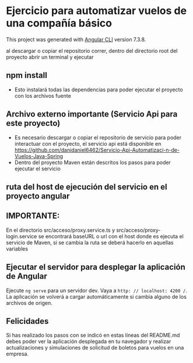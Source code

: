 # Ejercicio para automatizar vuelos de una compañía básico

This project was generated with [Angular CLI](https://github.com/angular/angular-cli) version 7.3.8.

al descargar o copiar el repositorio correr, dentro del directorio root del proyecto abrir un terminal y ejecutar
## npm install
- Esto instalará todas las dependencias para poder ejecutar el proyecto con los archivos fuente

## Archivo externo importante (Servicio Api para este proyecto)

- Es necesario descargar o copiar el repositorio de servicio para poder interactuar con el proyecto, el servicio api está disponible en https://github.com/danidaniel6462/Servicio-Api-Automatizaci-n-de-Vuelos-Java-Spring
- Dentro del proyecto Maven están descritos los pasos para poder ejecutar el servicio

## ruta del host de ejecución del servicio en el proyecto angular
## IMPORTANTE: 

En el directorio src/acceso/proxy.service.ts y src/acceso/proxy-login.service se encontrará baseURL o url con el host donde es ejecuta el servicio de Maven, si se cambia la ruta se deberá hacerlo en aquellas variables

## Ejecutar el servidor para desplegar la aplicación de Angular

Ejecute `ng serve` para un servidor dev. Vaya a `http: // localhost: 4200 /`. La aplicación se volverá a cargar automáticamente si cambia alguno de los archivos de origen.

## Felicidades

Si has realizado los pasos con se indicó en estas líneas del README.md debes poder ver la aplicación desplegada en tu navegador y realizar actualizaciones y simulaciones de solicitud de boletos para vuelos en una empresa.
